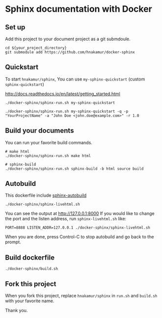 # Sphinx documentation with Docker

## Set up

Add this project to your document project as a git submdoule.

```
cd ${your_project_directory}
git submodule add https://github.com/hnakamur/docker-sphinx
```

## Quickstart
To start `hnakamur/sphinx`, You can use `my-sphinx-quickstart` (custom `sphinx-quickstart`)

http://docs.readthedocs.io/en/latest/getting_started.html

```
./docker-sphinx/sphinx-run.sh my-sphinx-quickstart
```

```
./docker-sphinx/sphinx-run.sh my-sphinx-quickstart -q -p "YourProjectName" -a "John Doe <john.doe@example.com>" -r 1.0
```

## Build your documents

You can run your favorite build commands.

```
# make html
./docker-sphinx/sphinx-run.sh make html

# sphinx-build
./docker-sphinx/sphinx-run.sh sphinx-build -b html source build
```

## Autobuild

This dockerfile include [sphinx-autobuild](https://github.com/GaretJax/sphinx-autobuild)

```
./docker-sphinx/sphinx-livehtml.sh
```
You can see the output at http://127.0.0.1:8000
If you would like to change the port and the listen address, run `sphinx-livehtml.sh` like:

```
PORT=8888 LISTEN_ADDR=127.0.0.1 ./docker-sphinx/sphinx-livehtml.sh
```

When you are done, press Control-C to stop autobuild and go back to the prompt.


## Build dockerfile

```
./docker-sphinx/build.sh
```

## Fork this project

When you fork this project, replace `hnakamur/sphinx` in `run.sh` and `build.sh` with your favorite name.


Thank you.
